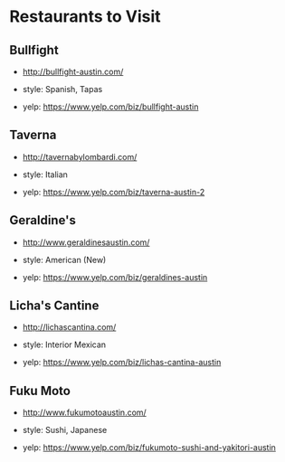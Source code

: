 # Restaurants to Visit

## Bullfight

* http://bullfight-austin.com/

* style: Spanish, Tapas

* yelp: https://www.yelp.com/biz/bullfight-austin

## Taverna

* http://tavernabylombardi.com/

* style: Italian

* yelp: https://www.yelp.com/biz/taverna-austin-2

## Geraldine's

* http://www.geraldinesaustin.com/

* style: American (New)

* yelp: https://www.yelp.com/biz/geraldines-austin

## Licha's Cantine

* http://lichascantina.com/

* style: Interior Mexican

* yelp: https://www.yelp.com/biz/lichas-cantina-austin

## Fuku Moto

* http://www.fukumotoaustin.com/

* style: Sushi, Japanese

* yelp: https://www.yelp.com/biz/fukumoto-sushi-and-yakitori-austin

